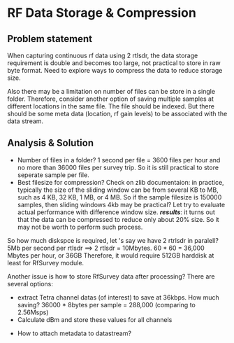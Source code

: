 # RF Data Storage & Compression  
## Problem statement  
When capturing continuous rf data using 2 rtlsdr, the data storage requirement is double and becomes too large, not practical to store in raw byte format. Need to explore ways to compress the data to reduce storage size.

Also there may be a limitation on number of files can be store in a single folder. Therefore, consider another option of saving multiple samples at different locations in the same file. The file should be indexed. But there should be some meta data (location, rf gain levels) to be associated with the data stream.

## Analysis & Solution  
- Number of files in a folder?
1 second per file = 3600 files per hour and no more than 36000 files per survey trip.
So it is still practical to store seperate sample per file.
- Best filesize for compression?
Check on zlib documentaion: in practice, typically the size of the sliding window can be from several KB to MB, such as 4 KB, 32 KB, 1 MB, or 4 MB.
So if the sample filesize is 150000 samples, then sliding windows 4kb may be practical? Let try to evaluate actual performance with difference window size.
***results***: it turns out that the data can be compressed to reduce only about 20% size. So it may not be worth to perform such process.

So how much diskspce is required, let 's say we have 2 rtrlsdr in paralell?
5Mb per second per rtlsdr ==> 2 rtlsdr = 10Mbytes. 60 * 60 = 36,000 Mbytes per hour, or 36GB
Therefore, it would require 512GB harddisk at least for RfSurvey module.

Another issue is how to store RfSurvey data after processing? There are several options:
+ extract Tetra channel datas (of interest) to save at 36kbps.
  How much saving? 36000 * 8bytes per sample = 288,000 (comparing to 2.56Msps)
+ Calculate dBm and store these values for all channels
  
- How to attach metadata to datastream?

